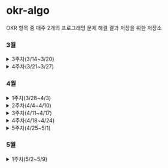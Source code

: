 # okr-algo
OKR 항목 중 매주 2개의 프로그래밍 문제 해결 결과 저장을 위한 저장소


### 3월 
<details>
<summary>3주차(3/14~3/20)</summary>
<div>       
1. 프로그래머스/로또의 최고 순위와 최저 순위 - https://programmers.co.kr/learn/courses/30/lessons/77484
<br>
2. 프로그래머스/신규 아이디 추천 - https://programmers.co.kr/learn/courses/30/lessons/72410
</div>
</details>
<details>
<summary>4주차(3/21~3/27)</summary>
<div>       
1. 프로그래머스/완주하지 못한 선수 - https://programmers.co.kr/learn/courses/30/lessons/42576
<br>
2. 프로그래머스/모의고사 - https://programmers.co.kr/learn/courses/30/lessons/42840
</div>
</details>

### 4월
<details>
<summary>1주차(3/28~4/3)</summary>
<div>       
1. 프로그래머스/H-Index - https://programmers.co.kr/learn/courses/30/lessons/42747
<br>
2. 프로그래머스/영어끝말잇기 - https://programmers.co.kr/learn/courses/30/lessons/12981
</div>
</details>
<details>
<summary>2주차(4/4~4/10)</summary>
<div>       
1. 프로그래머스/N진수 게임 - https://programmers.co.kr/learn/courses/30/lessons/17687
<br>
2. 프로그래머스/캐시 - https://programmers.co.kr/learn/courses/30/lessons/17680
</div>
</details>
<details>
<summary>3주차(4/11~4/17)</summary>
<div>       
1. 프로그래머스/예산 - https://programmers.co.kr/learn/courses/30/lessons/12982
<br>
2. 프로그래머스/전화번호 목록 - https://programmers.co.kr/learn/courses/30/lessons/42577
</div>
</details>
<details>
<summary>4주차(4/18~4/24)</summary>
<div>       
1. 프로그래머스/타겟넘버 - https://programmers.co.kr/learn/courses/30/lessons/43165
<br>
2. 프로그래머스/다리를 지나는 트럭 - https://programmers.co.kr/learn/courses/30/lessons/42583
</div>
</details>
<details>
<summary>5주차(4/25~5/1)</summary>
<div>       
1. 프로그래머스/K번째수 - https://programmers.co.kr/learn/courses/30/lessons/42748
<br>
2. 프로그래머스/오픈채팅방 - https://programmers.co.kr/learn/courses/30/lessons/42888
</div>
</details>

### 5월
<details>
<summary>1주차(5/2~5/9)</summary>
<div>       
1. 프로그래머스/기능개발 - https://programmers.co.kr/learn/courses/30/lessons/42586
<br>
2. 프로그래머스/크레인 인형뽑기 게임 - https://programmers.co.kr/learn/courses/30/lessons/64061
</div>
</details>